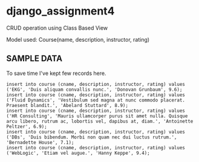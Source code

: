 # django_assignment4

CRUD operation using Class Based View

Model used: Course(name, description, instructor, rating)


## SAMPLE DATA

To save time I've kept few records here.

```
insert into course (cname, description, instructor, rating) values ('EKG', 'Duis aliquam convallis nunc.', 'Donovan Grunbaum', 9.6);
insert into course (cname, description, instructor, rating) values ('Fluid Dynamics', 'Vestibulum sed magna at nunc commodo placerat. Praesent blandit.', 'Abelard Stuttard', 8.9);
insert into course (cname, description, instructor, rating) values ('HR Consulting', 'Mauris ullamcorper purus sit amet nulla. Quisque arcu libero, rutrum ac, lobortis vel, dapibus at, diam.', 'Antoinette Peltzer', 6.9);
insert into course (cname, description, instructor, rating) values ('DBs', 'Duis bibendum. Morbi non quam nec dui luctus rutrum.', 'Bernadette House', 7.1);
insert into course (cname, description, instructor, rating) values ('WebLogic', 'Etiam vel augue.', 'Hanny Keppe', 9.4);
```
